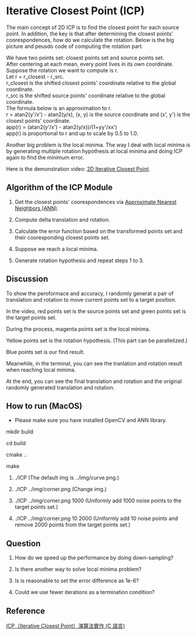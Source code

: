# Iterative Closest Point (ICP)

The main concept of 2D ICP is to find the closest point for each source point. In addition, the key is that after determining the closest points' coorespondences, how do we calculate the rotation. Below is the big picture and peusdo code of computing the rotation part.

We have two points set: closest points set and source points set.<br>
After centering at each mean, every point lives in its own coordinate.<br>
Suppose the rotation we want to compute is r.<br>
Let r = r_closest - r_src.<br>
r_closest is the shifted closest points' coordinate relative to the global coordinate.<br>
r_src is the shifted source points' coordinate relative to the global coordinate.<br>
The formula below is an approximation to r.<br>
r = atan2(y'/x') - atan2(y/x), (x, y) is the source coordinate and (x', y') is the closest points' coordinate.<br>
app(r) = (atan2(y'/x') - atan2(y/x))/(1+yy'/xx')<br>
app(r) is proportional to r and up to scale by 0.5 to 1.0.<br>

Another big problem is the local minima. The way I deal with local minima is by generating multiple rotation hypothesis at local minima and doing ICP again to find the minimum error.

Here is the demonstration video: [2D Iterative Closest Point]().

## Algorithm of the ICP Module

1. Get the closest points' coorespondences via [Approximate Nearest Neighbors (ANN)](https://www.cs.umd.edu/~mount/ANN/).

2. Compute delta translation and rotation.

3. Calculate the error function based on the transformed points set and their cooresponding closest points set.

4. Suppose we reach a local minima.

5. Generate rotation hypothesis and repeat steps 1 to 3.

## Discussion

To show the peroformace and accuracy, I randomly generat a pair of translation and rotation to move current points set to a target position.

In the video, red points set is the source points set and green points set is the target points set.

During the process, magenta points set is the local minima.

Yellow points set is the rotation hypothesis. (This part can be parallelized.)

Blue points set is our find result.

Meanwhile, in the terminal, you can see the tranlation and rotation result when reaching local minima.

At the end, you can see the final translation and rotation and the original randomly generated translation and rotation.

## How to run (MacOS)

* Please make sure you have installed OpenCV and ANN library.

mkdir build

cd build

cmake ..

make

1) ./ICP
(The default img is ../img/curve.png.)

2) ./ICP ../img/corner.png
(Change img.)

3) ./ICP ../img/corner.png 1000
(Uniformly add 1000 noise points to the target points set.)

4) ./ICP ../img/corner.png 10 2000
(Uniformly add 10 noise points and remove 2000 points from the target points set.)

## Question

1. How do we speed up the performance by doing down-sampling?

2. Is there another way to solve local minima problem?

3. Is is reasonable to set the error difference as 1e-6?

4. Could we use fewer iterations as a termination condition?

## Reference

[ICP（Iterative Closest Point）演算法實作 (C 語言)](http://ivory-cavern.blogspot.com/2009/11/icp-iterative-closest-point-c.html)
